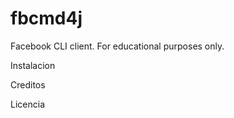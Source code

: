 # fbcmd4j
Facebook CLI client. For educational purposes only.


Instalacion



Creditos



Licencia



